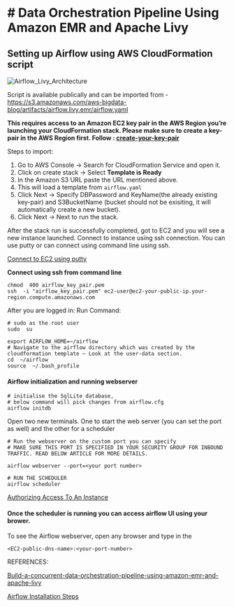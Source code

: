 # # Data Orchestration Pipeline Using Amazon EMR and Apache Livy
## Setting up Airflow using AWS CloudFormation script

![Airflow_Livy_Architecture](https://github.com/san089/Data_Engineering_Projects/blob/master/airflow_livy.png)

Script is available publically and can be imported from - https://s3.amazonaws.com/aws-bigdata-blog/artifacts/airflow.livy.emr/airflow.yaml 

**This requires access to an Amazon EC2 key pair in the AWS Region you’re launching your CloudFormation stack. Please make sure to create a key-pair in the AWS Region first. Follow : [create-your-key-pair](https://docs.aws.amazon.com/AWSEC2/latest/UserGuide/ec2-key-pairs.html#having-ec2-create-your-key-pair)** 

Steps to import:
1. Go to AWS Console -> Search for CloudFormation Service and open it.
2. Click on create stack -> Select **Template is Ready**
3. In the Amazon S3 URL paste the URL mentioned above.
4. This will load a template from `airflow.yaml`
5. Click Next -> Specify DBPassword and KeyName(the already existing key-pair) and S3BucketName (bucket should not be exisiting, it will automatically create a new bucket).
6. Click Next -> Next to run the stack. 

After the stack run is successfully completed, got to EC2 and you will see a new instance launched. Connect to instance using ssh connection. You can use putty or can connect using command line using ssh. 

[Connect to EC2 using putty](https://docs.aws.amazon.com/AWSEC2/latest/UserGuide/putty.html)

**Connect using ssh from command line**

    chmod  400 airflow_key_pair.pem 
    ssh  -i "airflow_key_pair.pem" ec2-user@ec2-your-public-ip.your-region.compute.amazonaws.com

After you are logged in: 
Run Command: 

    # sudo as the root user  
    sudo  su  
    
    export AIRFLOW_HOME=~/airflow
    # Navigate to the airflow directory which was created by the cloudformation template – Look at the user-data section.
    cd  ~/airflow 
    source  ~/.bash_profile

#### Airflow initialization and running webserver

    # initialise the SqlLite database, 
    # below command will pick changes from airflow.cfg
    airflow initdb
    
  Open two new terminals. One to start the web server (you can set the port as well) and the other for a scheduler
  

	# Run the webserver on the custom port you can specify
	# MAKE SURE THIS PORT IS SPECIFIED IN YOUR SECURITY GROUP FOR INBOUND TRAFFIC. READ BELOW ARTICLE FOR MORE DETAILS.
	
    airflow webserver --port=<your port number>
    
    # RUN THE SCHEDULER
    airflow scheduler


[Authorizing Access To An Instance](https://docs.aws.amazon.com/AWSEC2/latest/WindowsGuide/authorizing-access-to-an-instance.html)

#### Once the scheduler is running you can access airflow UI using your brower. 
To see the Airflow webserver, open any browser and type in the 

    <EC2-public-dns-name>:<your-port-number>


REFERENCES: 

[Build-a-concurrent-data-orchestration-pipeline-using-amazon-emr-and-apache-livy](https://aws.amazon.com/blogs/big-data/build-a-concurrent-data-orchestration-pipeline-using-amazon-emr-and-apache-livy/)

[Airflow Installation Steps](https://limitlessdatascience.wordpress.com/2019/10/01/apache-airflow-installation-steps/)
